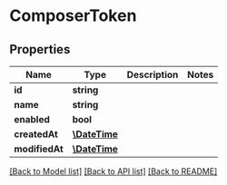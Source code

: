 # ComposerToken

## Properties
Name | Type | Description | Notes
------------ | ------------- | ------------- | -------------
**id** | **string** |  | 
**name** | **string** |  | 
**enabled** | **bool** |  | 
**createdAt** | [**\DateTime**](\DateTime.md) |  | 
**modifiedAt** | [**\DateTime**](\DateTime.md) |  | 

[[Back to Model list]](../../README.md#documentation-for-models) [[Back to API list]](../../README.md#documentation-for-api-endpoints) [[Back to README]](../../README.md)

